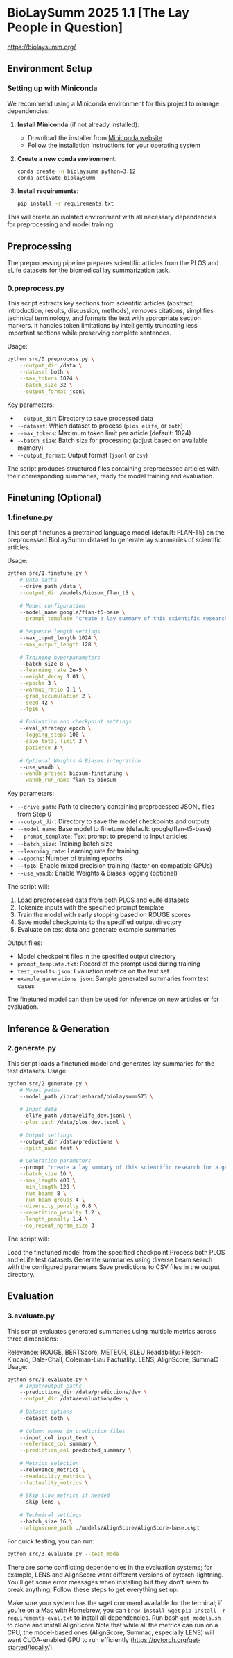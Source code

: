 # BioLaySumm 2025 1.1 [The Lay People in Question]

https://biolaysumm.org/

## Environment Setup

### Setting up with Miniconda

We recommend using a Miniconda environment for this project to manage dependencies:

1. **Install Miniconda** (if not already installed):
   - Download the installer from [Miniconda website](https://docs.conda.io/en/latest/miniconda.html)
   - Follow the installation instructions for your operating system

2. **Create a new conda environment**:
   ```bash
   conda create -n biolaysumm python=3.12
   conda activate biolaysumm
   ```

3. **Install requirements**:
   ```bash
   pip install -r requirements.txt
   ```

This will create an isolated environment with all necessary dependencies for preprocessing and model training.

## Preprocessing

The preprocessing pipeline prepares scientific articles from the PLOS and eLife datasets for the biomedical lay summarization task.

### 0.preprocess.py

This script extracts key sections from scientific articles (abstract, introduction, results, discussion, methods), removes citations, simplifies technical terminology, and formats the text with appropriate section markers. It handles token limitations by intelligently truncating less important sections while preserving complete sentences.

Usage:

```bash
python src/0.preprocess.py \
    --output_dir /data \
    --dataset both \
    --max_tokens 1024 \
    --batch_size 32 \
    --output_format jsonl
 ```

Key parameters:
- `--output_dir`: Directory to save processed data
- `--dataset`: Which dataset to process (`plos`, `elife`, or `both`)
- `--max_tokens`: Maximum token limit per article (default: 1024)
- `--batch_size`: Batch size for processing (adjust based on available memory)
- `--output_format`: Output format (`jsonl` or `csv`)

The script produces structured files containing preprocessed articles with their corresponding summaries, ready for model training and evaluation.

## Finetuning (Optional)

### 1.finetune.py

This script finetunes a pretrained language model (default: FLAN-T5) on the preprocessed BioLaySumm dataset to generate lay summaries of scientific articles.

Usage:
```bash
python src/1.finetune.py \
    # Data paths
    --drive_path /data \
    --output_dir /models/biosum_flan_t5 \
    
    # Model configuration
    --model_name google/flan-t5-base \
    --prompt_template "create a lay summary of this scientific research for a general audience who has no background in biology: " \
    
    # Sequence length settings
    --max_input_length 1024 \
    --max_output_length 128 \
    
    # Training hyperparameters
    --batch_size 8 \
    --learning_rate 2e-5 \
    --weight_decay 0.01 \
    --epochs 3 \
    --warmup_ratio 0.1 \
    --grad_accumulation 2 \
    --seed 42 \
    --fp16 \
    
    # Evaluation and checkpoint settings
    --eval_strategy epoch \
    --logging_steps 100 \
    --save_total_limit 3 \
    --patience 3 \
    
    # Optional Weights & Biases integration
    --use_wandb \
    --wandb_project biosum-finetuning \
    --wandb_run_name flan-t5-biosum
```

Key parameters:
- `--drive_path`: Path to directory containing preprocessed JSONL files from Step 0
- `--output_dir`: Directory to save the model checkpoints and outputs
- `--model_name`: Base model to finetune (default: google/flan-t5-base)
- `--prompt_template`: Text prompt to prepend to input articles
- `--batch_size`: Training batch size
- `--learning_rate`: Learning rate for training
- `--epochs`: Number of training epochs
- `--fp16`: Enable mixed precision training (faster on compatible GPUs)
- `--use_wandb`: Enable Weights & Biases logging (optional)

The script will:
1. Load preprocessed data from both PLOS and eLife datasets
2. Tokenize inputs with the specified prompt template
3. Train the model with early stopping based on ROUGE scores
4. Save model checkpoints to the specified output directory
5. Evaluate on test data and generate example summaries

Output files:
- Model checkpoint files in the specified output directory
- `prompt_template.txt`: Record of the prompt used during training
- `test_results.json`: Evaluation metrics on the test set
- `example_generations.json`: Sample generated summaries from test cases

The finetuned model can then be used for inference on new articles or for evaluation.


## Inference & Generation

### 2.generate.py
This script loads a finetuned model and generates lay summaries for the test datasets.
Usage:
```bash
python src/2.generate.py \
    # Model paths
    --model_path /ibrahimsharaf/biolaysumm573 \
    
    # Input data
    --elife_path /data/elife_dev.jsonl \
    --plos_path /data/plos_dev.jsonl \
    
    # Output settings
    --output_dir /data/predictions \
    --split_name test \
    
    # Generation parameters
    --prompt "create a lay summary of this scientific research for a general audience who has no background in biology: " \
    --batch_size 16 \
    --max_length 400 \
    --min_length 120 \
    --num_beams 8 \
    --num_beam_groups 4 \
    --diversity_penalty 0.8 \
    --repetition_penalty 1.2 \
    --length_penalty 1.4 \
    --no_repeat_ngram_size 3
```
The script will:

Load the finetuned model from the specified checkpoint
Process both PLOS and eLife test datasets
Generate summaries using diverse beam search with the configured parameters
Save predictions to CSV files in the output directory.


## Evaluation

### 3.evaluate.py
This script evaluates generated summaries using multiple metrics across three dimensions:

Relevance: ROUGE, BERTScore, METEOR, BLEU
Readability: Flesch-Kincaid, Dale-Chall, Coleman-Liau
Factuality: LENS, AlignScore, SummaC
Usage:

```bash
python src/3.evaluate.py \
    # Input/output paths
    --predictions_dir /data/predictions/dev \
    --output_dir /data/evaluation/dev \
    
    # Dataset options
    --dataset both \
    
    # Column names in prediction files
    --input_col input_text \
    --reference_col summary \
    --prediction_col predicted_summary \
    
    # Metrics selection
    --relevance_metrics \
    --readability_metrics \
    --factuality_metrics \
    
    # Skip slow metrics if needed
    --skip_lens \
    
    # Technical settings
    --batch_size 16 \
    --alignscore_path ./models/AlignScore/AlignScore-base.ckpt
```

For quick testing, you can run:

```bash
python src/3.evaluate.py --test_mode
```

There are some conflicting dependencies in the evaluation systems; for example, LENS and AlignScore want different versions of pytorch-lightning. You'll get some error messages when installing but they don't seem to break anything. Follow these steps to get everything set up:

Make sure your system has the wget command available for the terminal; if you're on a Mac with Homebrew, you can `brew install wget`
`pip install -r requirements-eval.txt` to install all dependencies.
Run bash `get_models.sh` to clone and install AlignScore
Note that while all the metrics can run on a CPU, the model-based ones (AlignScore, Summac, especially LENS) will want CUDA-enabled GPU to run efficiently (https://pytorch.org/get-started/locally/).




